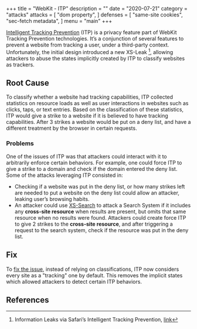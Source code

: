 +++
title = "WebKit - ITP"
description = ""
date = "2020-07-21"
category = "attacks"
attacks = [
    "dom property",
]
defenses = [
    "same-site cookies",
    "sec-fetch metadata",
]
menu = "main"
+++


[Intelligent Tracking Prevention](https://webkit.org/tracking-prevention/) (ITP) is a privacy feature part of WebKit Tracking Prevention technologies. It’s a conjunction of several features to prevent a website from tracking a user, under a third-party context. Unfortunately, the initial design introduced a new XS-Leak [^1], allowing attackers to abuse the states implicitly created by ITP to classify websites as trackers.

## Root Cause

To classify whether a website had tracking capabilities, ITP collected statistics on resource loads as well as user interactions in websites such as clicks, taps, or text entries.  Based on the classification of these statistics, ITP would give a strike to a website if it is believed to have tracking capabilities. After 3 strikes a website would be put on a deny list, and have a different treatment by the browser in certain requests.

### Problems

One of the issues of ITP was that attackers could interact with it to arbitrarily enforce certain behaviors. For example, one could force ITP to give a strike to a domain and check if the domain entered the deny list. Some of the attacks leveraging ITP consisted in:

- Checking if a website was put in the deny list, or how many strikes left are needed to put a website on the deny list could allow an attacker, leaking user’s browsing habits.
- An attacker could use [XS-Search](https://TODO) to attack a Search System if it includes any **cross-site resource** when results are present, but omits that same resource when no results were found. Attackers could create force ITP to give 2 strikes to the **cross-site resource**, and after triggering a request to the search system, check if the resource was put in the deny list.

## Fix

To [fix the issue](https://webkit.org/blog/9661/preventing-tracking-prevention-tracking/), instead of relying on classifications, ITP now considers every site as a "tracking" one by default. This removes the implicit states which allowed attackers to detect certain ITP behaviors.

<!--TODO(empijei): add a sentence or two?-->


## References

[^1]: Information Leaks via Safari’s Intelligent Tracking Prevention, [link](https://arxiv.org/pdf/2001.07421.pdf)
[^2]: Preventing Tracking Prevention Tracking, [link](https://webkit.org/blog/9661/preventing-tracking-prevention-tracking/)